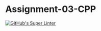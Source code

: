 # Assignment-03-CPP
[![GitHub's Super Linter](https://github.com/ICS3UPROGRAMMINGALEXDM/Assignment-03-CPP/workflows/GitHub's%20Super%20Linter/badge.svg)](https://github.com/ICS3UPROGRAMMINGALEXDM/Assignment-03-CPP/actions)
